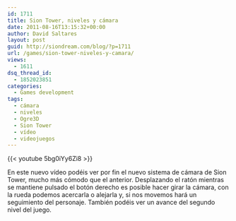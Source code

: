 ```yaml
---
id: 1711
title: Sion Tower, niveles y cámara
date: 2011-08-16T13:15:32+00:00
author: David Saltares
layout: post
guid: http://siondream.com/blog/?p=1711
url: /games/sion-tower-niveles-y-camara/
views:
  - 1611
dsq_thread_id:
  - 1852023851
categories:
  - Games development
tags:
  - cámara
  - niveles
  - Ogre3D
  - Sion Tower
  - vídeo
  - videojuegos
---
```


{{< youtube 5bg0iYy6Zi8 >}}

En este nuevo vídeo podéis ver por fin el nuevo sistema de cámara de Sion Tower, mucho más cómodo que el anterior. Desplazando el ratón mientras se mantiene pulsado el botón derecho es posible hacer girar la cámara, con la rueda podemos acercarla o alejarla y, si nos movemos hará un seguimiento del personaje. También podéis ver un avance del segundo nivel del juego.